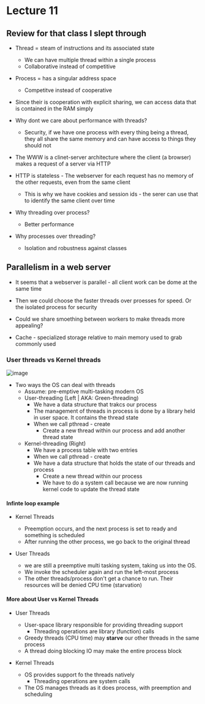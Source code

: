 # Lecture 11

## Review for that class I slept through

* Thread = steam of instructions and its associated state
  * We can have multiple thread within a single process
  * Collaborative instead of competitive
* Process = has a singular address space
  * Competitve instead of cooperative 
* Since their is cooperation with explicit sharing, we can access data that is contained in the RAM simply
* Why dont we care about performance with threads?
  * Security, if we have one process with every thing being a thread, they all share the same memory and can have access to things they should not

* The WWW is a clinet-server architecture where the client (a browser) makes a request of a server via HTTP
* HTTP is stateless - The webserver for each request has no memory of the other requests, even from the same client
  * This is why we have cookies and session ids - the serer can use that to identify the same client over time

* Why threading over process?
  * Better performance

* Why processes over threading?
  * Isolation and robustness against classes
 
## Parallelism in a web server

* It seems that a webserver is parallel - all client work can be dome at the same time
* Then we could choose the faster threads over proesses for speed. Or the isolated process for security
* Could we share smoething between workers to make threads more appealing?
 
* Cache - specialized storage relative to main memory used to grab commonly used

### User threads vs Kernel threads

![image](https://github.com/Clester31/1550-notes/assets/91839534/2a44c906-a896-4b33-8a07-a2716f994f45)

* Two ways the OS can deal with threads
  * Assume: pre-emptive multi-tasking modern OS
  * User-threading (Left | AKA: Green-threading)
    * We have a data structure that trakcs our process
    * The management of threads in process is done by a library held in user space. It contains the thread state
    * When we call pthread - create
      * Create a new thread within our process and add another thread state 
  * Kernel-threading (Right)
    * We have a process table with two entries
    * When we call pthread - create
    * We have a data structure that holds the state of our threads and process
      * Create a new thread within our process 
      * We have to do a system call because we are now running kernel code to update the thread state

#### Infinte loop example

* Kernel Threads
  * Preemption occurs, and the next process is set to ready and something is scheduled
  * After running the other process, we go back to the original thread
 
* User Threads
  * we are still a preemptive multi tasking system, taking us into the OS.
  * We invoke the scheduler again and run the left-most process
  * The other threads/process don't get a chance to run. Their resources will be denied CPU time (starvation)

#### More about User vs Kernel Threads

* User Threads
  * User-space library responsible for providing threading support
    * Threading operations are library (function) calls
  * Greedy threads (CPU time) may **starve** our other threads in the same process
  * A thread doing blocking IO may make the entire process block
 
* Kernel Threads
  * OS provides support fo the threads natively
    * Threading operations are system calls
  * The OS manages threads as it does process, with preemption and scheduling      
